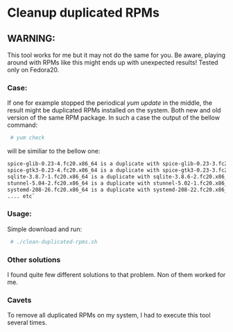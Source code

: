 # Cleanup duplicated RPMs

## WARNING:
This tool works for me but it may not do the same for you.
Be aware, playing around with RPMs like this might ends up with unexpected results!
Tested only on Fedora20.

### Case: 
If one for example stopped the periodical *yum update* in the middle, the result might be duplicated RPMs installed on the system. Both new and old version of the same RPM package.
In such a case the output of the bellow command:

```bash
 # yum check
```

will be similiar to the bellow one:

```bash
spice-glib-0.23-4.fc20.x86_64 is a duplicate with spice-glib-0.23-3.fc20.x86_64
spice-gtk3-0.23-4.fc20.x86_64 is a duplicate with spice-gtk3-0.23-3.fc20.x86_64
sqlite-3.8.7-1.fc20.x86_64 is a duplicate with sqlite-3.8.6-2.fc20.x86_64
stunnel-5.04-2.fc20.x86_64 is a duplicate with stunnel-5.02-1.fc20.x86_64
systemd-208-26.fc20.x86_64 is a duplicate with systemd-208-22.fc20.x86_64
.... etc`
```

### Usage:

Simple download and run:

```bash
 # ./clean-duplicated-rpms.sh
```

### Other solutions
I found quite few different solutions to that problem. Non of them worked for me.

### Cavets
To remove all duplicated RPMs on my system, I had to execute this tool several times. 



